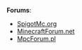 <b>Forums</b>:
- <a href="https://www.spigotmc.org/threads/minecraft-server-manager-easily-manage-your-servers.100099/">SpigotMc.org</a>
- <a href="http://www.minecraftforum.net/forums/mapping-and-modding/minecraft-tools/2550870-minecraft-server-manager-easily-manage-your">MinecraftForum.net</a>
- <a href="http://www.mpcforum.pl/topic/1409959-mened%C5%BCer-serwera-%C5%82atwo-zarz%C4%85dzaj-swoim-serwerem/">MpcForum.pl</a>
